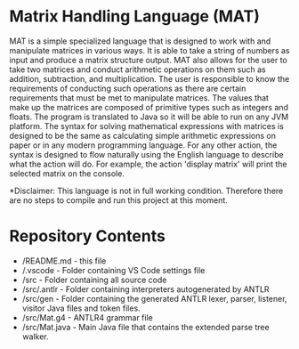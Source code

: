 # Matrix Handling Language (MAT)
MAT is a simple specialized language that is designed to work with and manipulate matrices in various ways. It is able to take a string of numbers as input and produce a matrix structure output. MAT also allows for the user to take two matrices and conduct arithmetic operations on them such as addition, subtraction, and multiplication. The user is responsible to know the requirements of conducting such operations as there are certain requirements that must be met to manipulate matrices. The values that make up the matrices are composed of primitive types such as integers and floats. The program is translated to Java so it will be able to run on any JVM platform. The syntax for solving mathematical expressions with matrices is designed to be the same as calculating simple arithmetic expressions on paper or in any modern programming language. For any other action, the syntax is designed to flow naturally using the English language to describe what the action will do. For example, the action 'display matrix' will print the selected matrix on the console.

*Disclaimer: This language is not in full working condition. Therefore there are no steps to compile and run this project at this moment.

# Repository Contents
- /README.md - this file
- /.vscode - Folder containing VS Code settings file
- /src - Folder containing all source code
- /src/.antlr - Folder containing interpreters autogenerated by ANTLR
- /src/gen - Folder containing the generated ANTLR lexer, parser, listener, visitor Java files and token files.
- /src/Mat.g4 - ANTLR4 grammar file
- /src/Mat.java - Main Java file that contains the extended parse tree walker.
